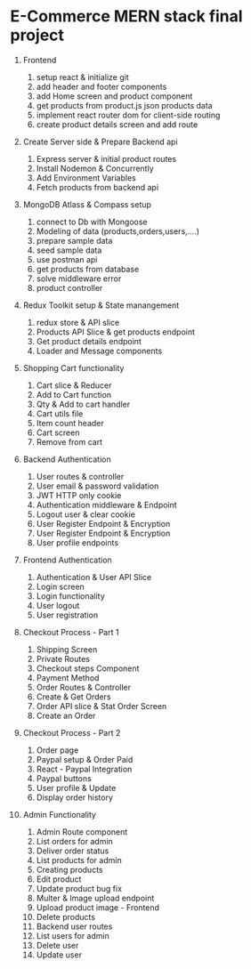 # E-Commerce MERN stack final project

1. Frontend

   1. setup react & initialize git
   2. add header and footer components
   3. add Home screen and product component
   4. get products from product.js json products data
   5. implement react router dom for client-side routing
   6. create product details screen and add route

2. Create Server side & Prepare Backend api

   1. Express server & initial product routes
   2. Install Nodemon & Concurrently
   3. Add Environment Variables
   4. Fetch products from backend api

3. MongoDB Atlass & Compass setup

   1. connect to Db with Mongoose
   2. Modeling of data (products,orders,users,....)
   3. prepare sample data
   4. seed sample data
   5. use postman api
   6. get products from database
   7. solve middleware error
   8. product controller

4. Redux Toolkit setup & State manangement

   1. redux store & API slice
   2. Products API Slice & get products endpoint
   3. Get product details endpoint
   4. Loader and Message components

5. Shopping Cart functionality

   1. Cart slice & Reducer
   2. Add to Cart function
   3. Qty & Add to cart handler
   4. Cart utils file
   5. Item count header
   6. Cart screen
   7. Remove from cart

6. Backend Authentication

   1. User routes & controller
   2. User email & password validation
   3. JWT HTTP only cookie
   4. Authentication middleware & Endpoint
   5. Logout user & clear cookie
   6. User Register Endpoint & Encryption
   7. User Register Endpoint & Encryption
   8. User profile endpoints

7. Frontend Authentication

   1. Authentication & User API Slice
   2. Login screen
   3. Login functionality
   4. User logout
   5. User registration

8. Checkout Process - Part 1

   1. Shipping Screen
   2. Private Routes
   3. Checkout steps Component
   4. Payment Method
   5. Order Routes & Controller
   6. Create & Get Orders
   7. Order API slice & Stat Order Screen
   8. Create an Order

9. Checkout Process - Part 2

   1. Order page
   2. Paypal setup & Order Paid
   3. React - Paypal Integration
   4. Paypal buttons
   5. User profile & Update
   6. Display order history

10. Admin Functionality
    1. Admin Route component
    2. List orders for admin
    3. Deliver order status
    4. List products for admin
    5. Creating products
    6. Edit product
    7. Update product bug fix
    8. Multer & Image upload endpoint
    9. Upload product image - Frontend
    10. Delete products
    11. Backend user routes
    12. List users for admin
    13. Delete user
    14. Update user
